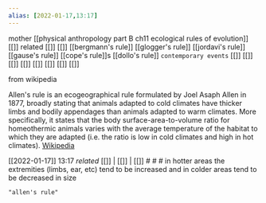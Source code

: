 ```yaml
---
alias: [2022-01-17,13:17]
---
```

 mother [[physical anthropology part B ch11 ecological rules of evolution]] [[]]
 related [[]] [[]] [[bergmann's rule]] [[glogger's rule]] [[jordavi's rule]] [[gause's rule]] [[cope's rule]]s  [[dollo's rule]]
 `contemporary events` [[]] [[]] [[]] [[]] [[]] [[]] [[]] [[]]

from wikipedia

Allen's rule is an ecogeographical rule formulated by Joel Asaph Allen in 1877, broadly stating that animals adapted to cold climates have thicker limbs and bodily appendages than animals adapted to warm climates. More specifically, it states that the body surface-area-to-volume ratio for homeothermic animals varies with the average temperature of the habitat to which they are adapted (i.e. the ratio is low in cold climates and high in hot climates).
[Wikipedia](https://en.wikipedia.org/wiki/Allen's%20rule)

[[2022-01-17]] 13:17 _related_ [[]] | [[]] | [[]] # # #
in hotter areas the extremities (limbs, ear, etc) tend to be increased and in colder areas tend to be decreased in size
```query
"allen's rule"
```